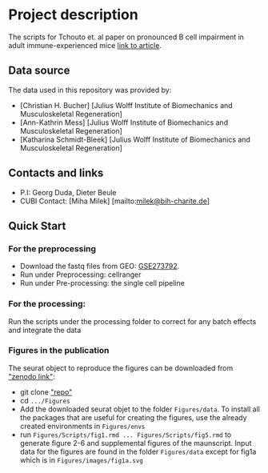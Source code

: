 # Project description
The scripts for Tchouto et. al paper on pronounced B cell impairment in adult immune-experienced mice [link to article](https://www.frontiersin.org/journals/immunology/articles/10.3389/fimmu.2025.1511902/abstract).

## Data source
The data used in this repository was provided by:  
- [Christian H. Bucher] [Julius Wolff Institute of Biomechanics and Musculoskeletal Regeneration]
- [Ann-Kathrin Mess] [Julius Wolff Institute of Biomechanics and Musculoskeletal Regeneration]
- [Katharina Schmidt-Bleek] [Julius Wolff Institute of Biomechanics and Musculoskeletal Regeneration]

## Contacts and links
- P.I: Georg Duda, Dieter Beule
- CUBI Contact: [Miha Milek] [mailto:milek@bih-charite.de]

## Quick Start
### For the preprocessing
- Download the fastq files from GEO: [GSE273792](https://www.ncbi.nlm.nih.gov/geo/query/acc.cgi?acc=GSE273792).
- Run under Preprocessing: cellranger
- Run under Pre-processing: the single cell pipeline

### For the processing:
Run the scripts under the processing folder to correct for any batch effects and integrate the data

### Figures in the publication
The seurat object to reproduce the figures can be downloaded from  ["zenodo link"](https://zenodo.org/uploads/13990107):

- git clone ["repo"](https://github.com/bihealth/Fracture-healing-and-aging-scSeq.git)
- cd `.../Figures`
- Add the downloaded seurat objet to the folder `Figures/data`. To install all the packages that are useful for creating the figures, use the already created environments in `Figures/envs`
- run `Figures/Scripts/fig1.rmd ... Figures/Scripts/fig5.rmd` to generate figure 2-6 and supplemental figures of the maunscript. Input data for the figures are found in the folder `Figures/data` except for fig1a which is in `Figures/images/fig1a.svg`

  
    

